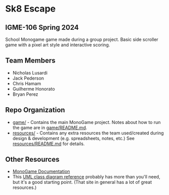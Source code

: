 # Sk8 Escape
## IGME-106 Spring 2024

School Monogame game made during a group project. Basic side scroller game with a pixel art style and interactive scoring.

## Team Members
- Nicholas Lusardi
- Jack Pederson
- Chris Hamam
- Guilherme Honorato
- Bryan Perez

## Repo Organization
- [game/](game/) - Contains the main MonoGame project. Notes about how to run the game are in [game/README.md](game/README.md).
- [resources/](resources/) - Contains any extra resources the team used/created during design & development (e.g. spreadsheets, notes, etc.) 
See [resources/README.md](resources/README.md) for details.

## Other Resources
- [MonoGame Documentation](http://www.monogame.net/documentation/?page=main)
- This [UML class diagram reference](http://agilemodeling.com/artifacts/classDiagram.htm) probably has more than you'll need, but it's a good starting point. (That site in general has a lot of great resources.)
